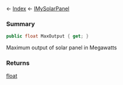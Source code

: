 ← [Index](Api-Index) ← [IMySolarPanel](SpaceEngineers.Game.ModAPI.Ingame.IMySolarPanel)

### Summary

```csharp
public float MaxOutput { get; }
```

Maximum output of solar panel in Megawatts

### Returns

[float](https://docs.microsoft.com/en-us/dotnet/api/system.single?view=netframework-4.6)


